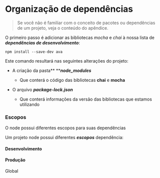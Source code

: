 # Organização de dependências

> Se você não é familiar com o conceito de pacotes ou dependências de um projeto, veja o conteúdo do apêndice.

O primeiro passo é adicionar as bibliotecas _mocha_ e _chai_ à nossa lista de _**dependências de desenvolvimento**_:

```
npm install --save-dev ava
```

Este comando resultará nas seguintes alterações do projeto:

* A criação da pasta** **_**node\_modules**_

  * Que conterá o código das bibliotecas **chai** e **mocha**

* O arquivo _**package-lock.json**_

  * Que conterá informações da versão das bibliotecas que estamos utilizando

### Escopos

O node possui diferentes escopos para suas dependências

Um projeto node possui diferentes _**escopos**_ dependência:

#### Desenvolvimento

#### Produção

Global

